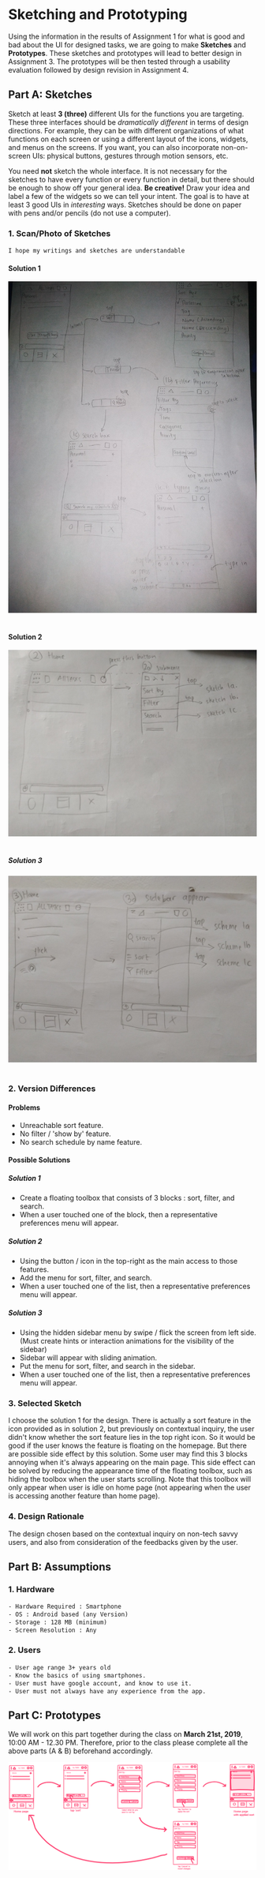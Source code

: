 # Sketching and Prototyping
Using the information in the results of Assignment 1 for what is good and bad about the UI for designed tasks, we are going to make **Sketches** and **Prototypes**. These sketches and prototypes will lead to better design in Assignment 3. The prototypes will be then tested through a usability evaluation followed by design revision in Assignment 4.

## Part A: Sketches
Sketch at least **3 (three)** different UIs for the functions you are targeting. These three interfaces should be _dramatically different_ in terms of design directions. For example, they can be with different organizations of what functions on each screen or using a different layout of the icons, widgets, and menus on the screens. If you want, you can also incorporate non-on-screen UIs: physical buttons, gestures through motion sensors, etc.

You need **not** sketch the whole interface. It is not necessary for the sketches to have every function or every function in detail, but there should be enough to show off your general idea. **Be creative!** Draw your idea and label a few of the widgets so we can tell your intent. The goal is to have at least 3 good UIs in *interesting* ways. Sketches should be done on paper with pens and/or pencils (do not use a computer).

### 1. Scan/Photo of Sketches
```
I hope my writings and sketches are understandable
```
#### Solution 1

<p align="center">
  <img src="img/img1.jpg"><br><br>
</p>

#### Solution 2
<p align="center">
  <img src="img/img2.jpg"><br><br>
</p>

##### Solution 3
<p align="center">
  <img src="img/img3.jpg"><br><br>
</p>

### 2. Version Differences

#### Problems
- Unreachable sort feature.
- No filter / 'show by' feature.
- No search schedule by name feature.

#### Possible Solutions

##### Solution 1
- Create a floating toolbox that consists of 3 blocks : sort, filter, and search.
- When a user touched one of the block, then a representative preferences menu will appear.

##### Solution 2
- Using the button / icon in the top-right as the main access to those features.
- Add the menu for sort, filter, and search.
- When a user touched one of the list, then a representative preferences menu will appear.

##### Solution 3
- Using the hidden sidebar menu by swipe / flick the screen from left side. (Must create hints or interaction animations for the visibility of the sidebar)
- Sidebar will appear with sliding animation.
- Put the menu for sort, filter, and search in the sidebar.
- When a user touched one of the list, then a representative preferences menu will appear.

### 3. Selected Sketch
I choose the solution 1 for the design. There is actually a sort feature in the icon provided as in solution 2, but previously on contextual inquiry, the user didn't know whether the sort feature lies in the top right icon. So it would be good if the user knows the feature is floating on the homepage.
But there are possible side effect by this solution. Some user may find this 3 blocks annoying when it's always appearing on the main page. This side effect can be solved by reducing the appearance time of the floating toolbox, such as hiding the toolbox when the user starts scrolling. 
Note that this toolbox will only appear when user is idle on home page (not appearing when the user is accessing another feature than home page).

### 4. Design Rationale
The design chosen based on the contextual inquiry on non-tech savvy users, and also from consideration of the feedbacks given by the user.

## Part B: Assumptions
### 1. Hardware
```
- Hardware Required : Smartphone
- OS : Android based (any Version)
- Storage : 128 MB (minimum)
- Screen Resolution : Any
```
### 2. Users
```
- User age range 3+ years old
- Know the basics of using smartphones.
- User must have google account, and know to use it.
- User must not always have any experience from the app.
```

## Part C: Prototypes
We will work on this part together during the class on **March 21st, 2019**, 10:00 AM - 12.30 PM. Therefore, prior to the class please complete all the above parts (A & B) beforehand accordingly.
<p align="center">
	<img src="img/pro1.png"><br><br>
</p>
